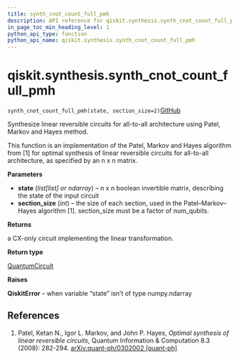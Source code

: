 ```yaml
---
title: synth_cnot_count_full_pmh
description: API reference for qiskit.synthesis.synth_cnot_count_full_pmh
in_page_toc_min_heading_level: 1
python_api_type: function
python_api_name: qiskit.synthesis.synth_cnot_count_full_pmh
---
```


# qiskit.synthesis.synth\_cnot\_count\_full\_pmh

<span id="qiskit.synthesis.synth_cnot_count_full_pmh" />

`synth_cnot_count_full_pmh(state, section_size=2)`[GitHub](https://github.com/qiskit/qiskit/tree/stable/0.40/qiskit/synthesis/linear/graysynth.py "view source code")

Synthesize linear reversible circuits for all-to-all architecture using Patel, Markov and Hayes method.

This function is an implementation of the Patel, Markov and Hayes algorithm from \[1] for optimal synthesis of linear reversible circuits for all-to-all architecture, as specified by an n x n matrix.

**Parameters**

*   **state** (*list\[list] or ndarray*) – n x n boolean invertible matrix, describing the state of the input circuit
*   **section\_size** (*int*) – the size of each section, used in the Patel–Markov–Hayes algorithm \[1]. section\_size must be a factor of num\_qubits.

**Returns**

a CX-only circuit implementing the linear transformation.

**Return type**

[QuantumCircuit](qiskit.circuit.QuantumCircuit "qiskit.circuit.QuantumCircuit")

**Raises**

**QiskitError** – when variable “state” isn’t of type numpy.ndarray

## References

1.  Patel, Ketan N., Igor L. Markov, and John P. Hayes, *Optimal synthesis of linear reversible circuits*, Quantum Information & Computation 8.3 (2008): 282-294. [arXiv:quant-ph/0302002 \[quant-ph\]](https://arxiv.org/abs/quant-ph/0302002)

